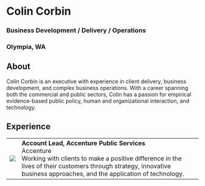 # Colin Corbin
### **Business Development / Delivery / Operations**
### Olympia, WA
## **About**
Colin Corbin is an executive with experience in client delivery, business development, and complex business operations. With a career spanning both the commercial and public sectors, Colin has a passion for empirical evidence-based public policy, human and organizational interaction, and technology.
## **Experience**
<table>
  <tbody>
    <tr>
      <td><img src="https://200meters.github.io/assets/acn-logo.png"></td>
      <td><strong>Account Lead, Accenture Public Services</strong><br>Accenture<br>Working with clients to make a positive difference in the lives of their customers through strategy, innovative business approaches, and the application of technology.</td>
    </tr>
  </tbody>
</table>
